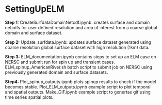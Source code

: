 # SettingUpELM

**Step 1:**
CreateSurfdataDomainNetcdf.ipynb: creates surface and domain netcdfs for user defined resolution and area of interest from a coarse global domain and surface dataset.

**Step 2:**
Update_surfdata.ipynb: updates surface dataset generated using coarse resolution global surface dataset with high resolution (1km) data. 

**Step 3:**
ELM_documentation.ipynb contains steps to set up an ELM case on NERSC and submit run for spin up and transient cases.
ELM_spinup_AmericanRiver.sh batch script to submit job on NERSC using previously generated domain and surface datasets.

**Step4:**
Plot_spinup_outputs.ipynb plots spinup results to check if the model becomes stable.
Plot_ELM_outputs.ipynb example script to plot temporal and spatial outputs.
Make_GIF.ipynb example script to genertae gif using time series spatial plots.


